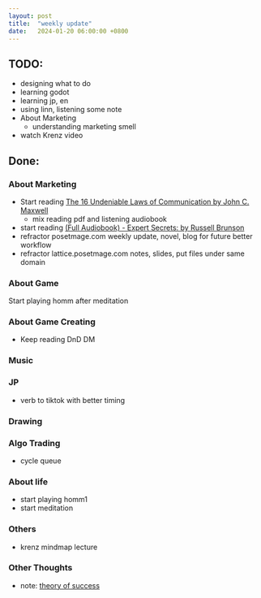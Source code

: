 ```yaml
---
layout: post
title:  "weekly update"
date:   2024-01-20 06:00:00 +0800
---
```


## TODO:
* designing what to do
* learning godot
* learning jp, en
* using linn, listening some note
* About Marketing
  * understanding marketing smell
* watch Krenz video

## Done:

### About Marketing
* Start reading  [The 16 Undeniable Laws of Communication by John C. Maxwell](https://www.youtube.com/watch?v=SaAPYWVbg3U)
  * mix reading pdf and listening audiobook
* start reading  [(Full Audiobook) - Expert Secrets: by Russell Brunson ](https://www.youtube.com/watch?v=1XDK7ciT0xQ)
* refractor posetmage.com weekly update, novel, blog for future better workflow
* refractor lattice.posetmage.com notes, slides, put files under same domain

### About Game
Start playing homm after meditation

### About Game Creating
* Keep reading DnD DM

### Music

### JP
* verb to tiktok with better timing

### Drawing

### Algo Trading
* cycle queue

### About life
* start playing homm1
* start meditation

### Others
* krenz mindmap lecture

### Other Thoughts
* note: [theory of success](https://notes.posetmage.com/Natural%20Science/Neuroscience/%E7%A7%91%E5%AD%B8%E5%8C%96%E7%9A%84%E6%88%90%E5%8A%9F%E5%AD%B8.html)